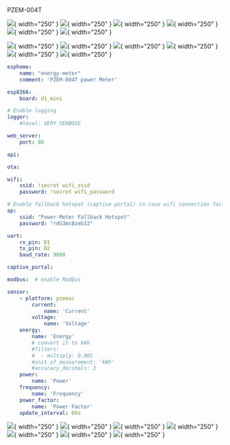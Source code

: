 PZEM-004T

![](Images/PZEM-004T-energy-meter/IMG_4387.JPG){ width="250" }
![](Images/PZEM-004T-energy-meter/IMG_4388.JPG){ width="250" }
![](Images/PZEM-004T-energy-meter/IMG_4389.JPG){ width="250" }
![](Images/PZEM-004T-energy-meter/IMG_4411.JPG){ width="250" }
![](Images/PZEM-004T-energy-meter/IMG_4539.JPG){ width="250" }
![](Images/PZEM-004T-energy-meter/IMG_4540.JPG){ width="250" }

![](Images/PZEM-004T-energy-meter/2022-11-26_16-40-53-az832.png){ width="250" }
![](Images/PZEM-004T-energy-meter/2022-11-26_16-41-05-tgb8w.png){ width="250" }
![](Images/PZEM-004T-energy-meter/2022-11-26_16-42-21-h335r.png){ width="250" }
![](Images/PZEM-004T-energy-meter/2022-11-26_16-43-48-zk20r.png){ width="250" }
![](Images/PZEM-004T-energy-meter/2022-11-26_16-44-01-6s2cy.png){ width="250" }
![](Images/PZEM-004T-energy-meter/2022-11-26_16-44-17-ho3d7.png){ width="250" }

``` yaml
esphome:
    name: "energy-meter"
    comment: 'PZEM-004T power Meter'

esp8266:
    board: d1_mini

# Enable logging
logger:
    #level: VERY_VERBOSE

web_server:
    port: 80

api:

ota:

wifi:
    ssid: !secret wifi_ssid
    password: !secret wifi_password

# Enable fallback hotspot (captive portal) in case wifi connection fails
ap:
    ssid: "Power-Meter Fallback Hotspot"
    password: "rdG3mcBzeb32"

uart:
    rx_pin: D1
    tx_pin: D2
    baud_rate: 9600

captive_portal:

modbus:  # enable Modbus

sensor:
    - platform: pzemac
        current:
            name: 'Current'
        voltage:
            name: 'Voltage'
    energy:
        name: 'Energy'
        # convert it to kWh
        #filters:
        #  - multiply: 0.001
        #unit_of_measurement: 'kWh'
        #accuracy_decimals: 3
    power:
        name: 'Power'
    frequency:
        name: 'Frequency'
    power_factor:
        name: 'Power Factor'
    update_interval: 60s
```




![](Images/PZEM-004T-energy-meter/2022-11-26_17-07-25-rjyii.png){ width="250" }
![](Images/PZEM-004T-energy-meter/2022-11-26_17-10-45-smh5v.png){ width="250" }
![](Images/PZEM-004T-energy-meter/2022-11-26_17-11-06-vs9ad.png){ width="250" }
![](Images/PZEM-004T-energy-meter/2022-11-26_17-11-11-c2l75.png){ width="250" }
![](Images/PZEM-004T-energy-meter/2022-11-26_17-12-04-ky6jw.png){ width="250" }
![](Images/PZEM-004T-energy-meter/2022-11-26_17-12-14-24xym.png){ width="250" }
![](Images/PZEM-004T-energy-meter/2022-11-26_17-12-28-rrag8.png){ width="250" }
